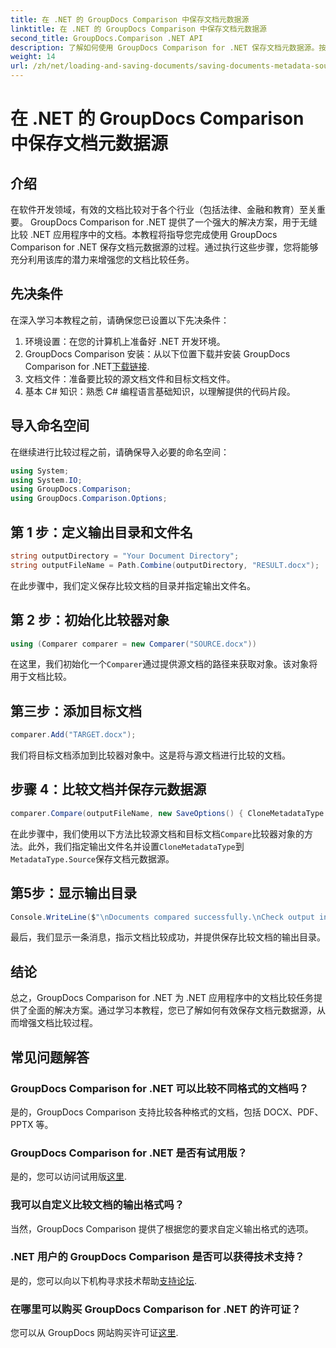 ```yaml
---
title: 在 .NET 的 GroupDocs Comparison 中保存文档元数据源
linktitle: 在 .NET 的 GroupDocs Comparison 中保存文档元数据源
second_title: GroupDocs.Comparison .NET API
description: 了解如何使用 GroupDocs Comparison for .NET 保存文档元数据源。按照我们的分步指南在 .NET 中进行无缝文档比较。
weight: 14
url: /zh/net/loading-and-saving-documents/saving-documents-metadata-source/
---
```


# 在 .NET 的 GroupDocs Comparison 中保存文档元数据源

## 介绍
在软件开发领域，有效的文档比较对于各个行业（包括法律、金融和教育）至关重要。 GroupDocs Comparison for .NET 提供了一个强大的解决方案，用于无缝比较 .NET 应用程序中的文档。本教程将指导您完成使用 GroupDocs Comparison for .NET 保存文档元数据源的过程。通过执行这些步骤，您将能够充分利用该库的潜力来增强您的文档比较任务。
## 先决条件
在深入学习本教程之前，请确保您已设置以下先决条件：
1. 环境设置：在您的计算机上准备好 .NET 开发环境。
2.  GroupDocs Comparison 安装：从以下位置下载并安装 GroupDocs Comparison for .NET[下载链接](https://releases.groupdocs.com/comparison/net/).
3. 文档文件：准备要比较的源文档文件和目标文档文件。
4. 基本 C# 知识：熟悉 C# 编程语言基础知识，以理解提供的代码片段。

## 导入命名空间
在继续进行比较过程之前，请确保导入必要的命名空间：
```csharp
using System;
using System.IO;
using GroupDocs.Comparison;
using GroupDocs.Comparison.Options;
```

## 第 1 步：定义输出目录和文件名
```csharp
string outputDirectory = "Your Document Directory";
string outputFileName = Path.Combine(outputDirectory, "RESULT.docx");
```
在此步骤中，我们定义保存比较文档的目录并指定输出文件名。
## 第 2 步：初始化比较器对象
```csharp
using (Comparer comparer = new Comparer("SOURCE.docx"))
```
在这里，我们初始化一个`Comparer`通过提供源文档的路径来获取对象。该对象将用于文档比较。
## 第三步：添加目标文档
```csharp
comparer.Add("TARGET.docx");
```
我们将目标文档添加到比较器对象中。这是将与源文档进行比较的文档。
## 步骤 4：比较文档并保存元数据源
```csharp
comparer.Compare(outputFileName, new SaveOptions() { CloneMetadataType = MetadataType.Source });
```
在此步骤中，我们使用以下方法比较源文档和目标文档`Compare`比较器对象的方法。此外，我们指定输出文件名并设置`CloneMetadataType`到`MetadataType.Source`保存文档元数据源。
## 第5步：显示输出目录
```csharp
Console.WriteLine($"\nDocuments compared successfully.\nCheck output in {outputDirectory}.");
```
最后，我们显示一条消息，指示文档比较成功，并提供保存比较文档的输出目录。

## 结论
总之，GroupDocs Comparison for .NET 为 .NET 应用程序中的文档比较任务提供了全面的解决方案。通过学习本教程，您已了解如何有效保存文档元数据源，从而增强文档比较过程。
## 常见问题解答
### GroupDocs Comparison for .NET 可以比较不同格式的文档吗？
是的，GroupDocs Comparison 支持比较各种格式的文档，包括 DOCX、PDF、PPTX 等。
### GroupDocs Comparison for .NET 是否有试用版？
是的，您可以访问试用版[这里](https://releases.groupdocs.com/).
### 我可以自定义比较文档的输出格式吗？
当然，GroupDocs Comparison 提供了根据您的要求自定义输出格式的选项。
### .NET 用户的 GroupDocs Comparison 是否可以获得技术支持？
是的，您可以向以下机构寻求技术帮助[支持论坛](https://forum.groupdocs.com/c/comparison/12).
### 在哪里可以购买 GroupDocs Comparison for .NET 的许可证？
您可以从 GroupDocs 网站购买许可证[这里](https://purchase.groupdocs.com/buy).